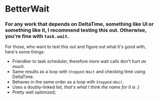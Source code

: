 # BetterWait

### For any work that depends on DeltaTime, something like UI or something like it, I recommend testing this out. Otherwise, you're fine with `task.wait`.

For those, who want to test this out and figure out what it's good with, here's some things:

* Friendlier to task scheduler, therefore more wait calls don't hurt *as much.*
* Same results as a loop with `Stepped:Wait` and checking time using DeltaTime.
* Behaves in the same order as a loop with `Stepped:Wait`.
* Uses a doubly-linked list, *that's what I think the name for it is :)*
* Pretty well optimized;

